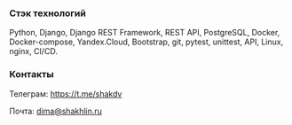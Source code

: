 ### Стэк технологий
Python, Django, Django REST Framework, REST API, PostgreSQL, Docker, Docker-compose, Yandex.Cloud, Bootstrap, git, pytest, unittest, API, Linux, nginx, CI/CD.


### Контакты
Телеграм: https://t.me/shakdv


Почта: dima@shakhlin.ru
